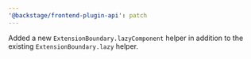 ```yaml
---
'@backstage/frontend-plugin-api': patch
---
```


Added a new `ExtensionBoundary.lazyComponent` helper in addition to the existing `ExtensionBoundary.lazy` helper.
